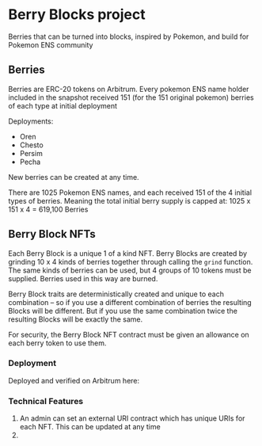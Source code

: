 # Berry Blocks project
Berries that can be turned into blocks, inspired by Pokemon, and build for Pokemon ENS community

## Berries
Berries are ERC-20 tokens on Arbitrum. Every pokemon ENS name holder included in the snapshot received 151 (for the 151 original pokemon) berries of each type at initial deployment

Deployments:
- Oren
- Chesto
- Persim
- Pecha

New berries can be created at any time.

There are 1025 Pokemon ENS names, and each received 151 of the 4 initial types of berries. Meaning the total initial berry supply is capped at: 1025 x 151 x 4 = 619,100 Berries

## Berry Block NFTs

Each Berry Block is a unique 1 of a kind NFT. Berry Blocks are created by grinding 10 x 4 kinds of berries together through calling the `grind` function. The same kinds of berries can be used, but 4 groups of 10 tokens must be supplied. Berries used in this way are burned.

Berry Block traits are deterministically created and unique to each combination – so if you use a different combination of berries the resulting Blocks will be different. But if you use the same combination twice the resulting Blocks will be exactly the same.

For security, the Berry Block NFT contract must be given an allowance on each berry token to use them.

### Deployment
Deployed and verified on Arbitrum here: 

### Technical Features
1. An admin can set an external URI contract which has unique URIs for each NFT. This can be updated at any time
2. 